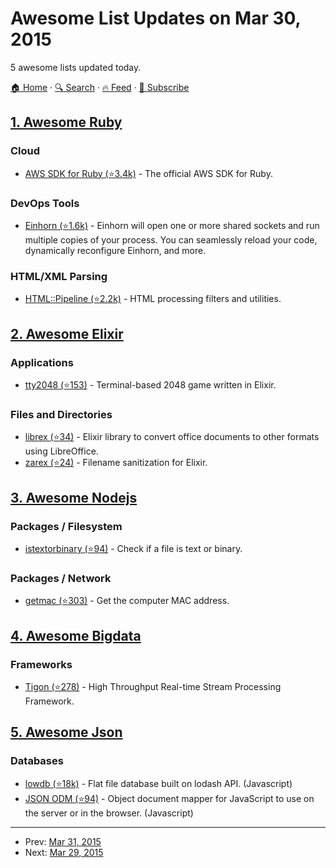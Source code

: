 # Awesome List Updates on Mar 30, 2015

5 awesome lists updated today.

[🏠 Home](/README.md) · [🔍 Search](https://test.trackawesomelist.com/search/) · [🔥 Feed](https://test.trackawesomelist.com/rss.xml) · [📮 Subscribe](https://trackawesomelist.us17.list-manage.com/subscribe?u=d2f0117aa829c83a63ec63c2f&id=36a103854c)



## [1. Awesome Ruby](/content/markets/awesome-ruby/README.md)

### Cloud

*   [AWS SDK for Ruby (⭐3.4k)](https://github.com/aws/aws-sdk-ruby) - The official AWS SDK for Ruby.

### DevOps Tools

*   [Einhorn (⭐1.6k)](https://github.com/stripe/einhorn) - Einhorn will open one or more shared sockets and run multiple copies of your process. You can seamlessly reload your code, dynamically reconfigure Einhorn, and more.

### HTML/XML Parsing

*   [HTML::Pipeline (⭐2.2k)](https://github.com/jch/html-pipeline) - HTML processing filters and utilities.

## [2. Awesome Elixir](/content/h4cc/awesome-elixir/README.md)

### Applications

*   [tty2048 (⭐153)](https://github.com/lexmag/tty2048) - Terminal-based 2048 game written in Elixir.

### Files and Directories

*   [librex (⭐34)](https://github.com/ricn/librex) - Elixir library to convert office documents to other formats using LibreOffice.
*   [zarex (⭐24)](https://github.com/ricn/zarex) - Filename sanitization for Elixir.

## [3. Awesome Nodejs](/content/sindresorhus/awesome-nodejs/README.md)

### Packages / Filesystem

*   [istextorbinary (⭐94)](https://github.com/bevry/istextorbinary) - Check if a file is text or binary.

### Packages / Network

*   [getmac (⭐303)](https://github.com/bevry/getmac) - Get the computer MAC address.

## [4. Awesome Bigdata](/content/newTendermint/awesome-bigdata/README.md)

### Frameworks

*   [Tigon (⭐278)](https://github.com/caskdata/tigon) - High Throughput Real-time Stream Processing Framework.

## [5. Awesome Json](/content/burningtree/awesome-json/README.md)

### Databases

*   [lowdb (⭐18k)](https://github.com/typicode/lowdb) - Flat file database built on lodash API. (Javascript)
*   [JSON ODM (⭐94)](https://github.com/konsultaner/jsonOdm) - Object document mapper for JavaScript to use on the server or in the browser. (Javascript)

---

- Prev: [Mar 31, 2015](/content/2015/03/31/README.md)
- Next: [Mar 29, 2015](/content/2015/03/29/README.md)
